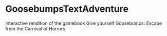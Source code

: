 # GoosebumpsTextAdventure
Interactive rendition of the gamebook Give yourself Goosebumps: Escape from the Carnival of Horrors
